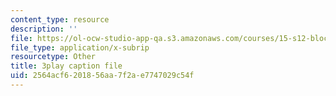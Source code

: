 ```yaml
---
content_type: resource
description: ''
file: https://ol-ocw-studio-app-qa.s3.amazonaws.com/courses/15-s12-blockchain-and-money-fall-2018/2564acf6201856aa7f2ae7747029c54f_W06Le8fw0vU.srt
file_type: application/x-subrip
resourcetype: Other
title: 3play caption file
uid: 2564acf6-2018-56aa-7f2a-e7747029c54f
---
```

